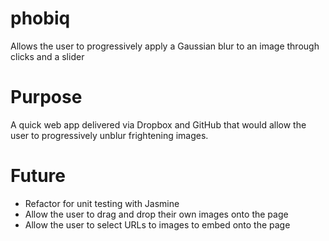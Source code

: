 # phobiq
Allows the user to progressively apply a Gaussian blur to an image through clicks and a slider

# Purpose
A quick web app delivered via Dropbox and GitHub that would allow the user to progressively unblur frightening images.

# Future
* Refactor for unit testing with Jasmine
* Allow the user to drag and drop their own images onto the page
* Allow the user to select URLs to images to embed onto the page
